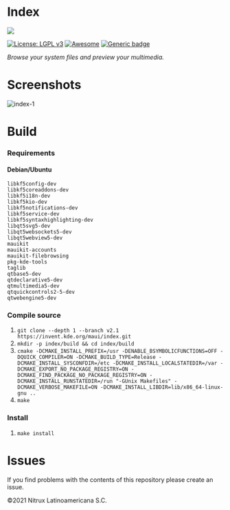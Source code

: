 # Index
![](https://mauikit.org/wp-content/uploads/2018/12/maui_project_logo.png)

[![License: LGPL v3](https://img.shields.io/badge/License-LGPL%20v3-blue.svg)](https://www.gnu.org/licenses/lgpl-3.0) [![Awesome](https://awesome.re/badge.svg)](https://awesome.re) [![Generic badge](https://img.shields.io/badge/OS-Linux-blue.svg)](https://shields.io/)

_Browse your system files and preview your multimedia._

# Screenshots

![index-1](https://user-images.githubusercontent.com/3053525/141739838-6ac11799-6354-488b-8530-df667ce78d32.png)

# Build

### Requirements

#### Debian/Ubuntu

```
libkf5config-dev
libkf5coreaddons-dev
libkf5i18n-dev
libkf5kio-dev
libkf5notifications-dev
libkf5service-dev
libkf5syntaxhighlighting-dev
libqt5svg5-dev
libqt5websockets5-dev
libqt5webview5-dev
mauikit
mauikit-accounts
mauikit-filebrowsing
pkg-kde-tools
taglib
qtbase5-dev
qtdeclarative5-dev
qtmultimedia5-dev
qtquickcontrols2-5-dev
qtwebengine5-dev
```

### Compile source
 1. `git clone --depth 1 --branch v2.1 https://invent.kde.org/maui/index.git` 
 2. `mkdir -p index/build && cd index/build`
 3. `cmake -DCMAKE_INSTALL_PREFIX=/usr -DENABLE_BSYMBOLICFUNCTIONS=OFF -DQUICK_COMPILER=ON -DCMAKE_BUILD_TYPE=Release -DCMAKE_INSTALL_SYSCONFDIR=/etc -DCMAKE_INSTALL_LOCALSTATEDIR=/var -DCMAKE_EXPORT_NO_PACKAGE_REGISTRY=ON -DCMAKE_FIND_PACKAGE_NO_PACKAGE_REGISTRY=ON -DCMAKE_INSTALL_RUNSTATEDIR=/run "-GUnix Makefiles" -DCMAKE_VERBOSE_MAKEFILE=ON -DCMAKE_INSTALL_LIBDIR=lib/x86_64-linux-gnu ..`
 4. `make`

 ### Install
 1. `make install`

# Issues
If you find problems with the contents of this repository please create an issue.

©2021 Nitrux Latinoamericana S.C.
